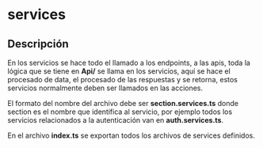 # services

## Descripción

En los servicios se hace todo el llamado a los endpoints, a las apis, toda la lógica que se tiene en **Api/** se llama en los servicios, aquí se hace el procesado de data, el procesado de las respuestas y se retorna, estos servicios normalmente deben ser llamados en las acciones.

El formato del nombre del archivo debe ser **section.services.ts** donde section es el nombre que identifica al servicio, por ejemplo todos los servicios relacionados a la autenticación van en **auth.services.ts**.

En el archivo **index.ts** se exportan todos los archivos de services definidos.
